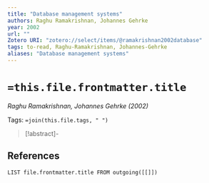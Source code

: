 ```yaml
---
title: "Database management systems"
authors: Raghu Ramakrishnan, Johannes Gehrke
year: 2002
url: ""
Zotero URI: "zotero://select/items/@ramakrishnan2002database"
tags: to-read, Raghu-Ramakrishnan, Johannes-Gehrke
aliases: "Database management systems"
---
```


# `=this.file.frontmatter.title`
_Raghu Ramakrishnan, Johannes Gehrke (2002)_

Tags: `=join(this.file.tags, " ")`

> [!abstract]-
> 

## References

```dataview
LIST file.frontmatter.title FROM outgoing([[]])
```
